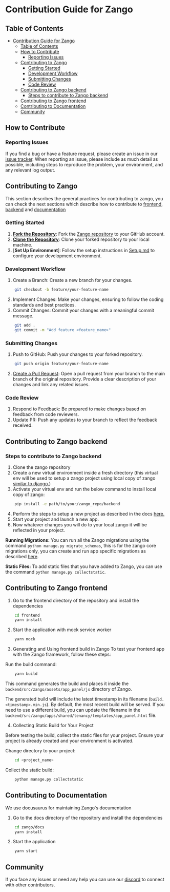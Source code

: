 # Contribution Guide for Zango

## Table of Contents

- [Contribution Guide for Zango](#contribution-guide-for-zango)
  - [Table of Contents](#table-of-contents)
  - [How to Contribute](#how-to-contribute)
    - [Reporting Issues](#reporting-issues)
  - [Contributing to Zango](#contributing-to-zango)
    - [Getting Started](#getting-started)
    - [Development Workflow](#development-workflow)
    - [Submitting Changes](#submitting-changes)
    - [Code Review](#code-review)
  - [Contributing to Zango backend](#contributing-to-zango-backend)
    - [Steps to contribute to Zango backend](#steps-to-contribute-to-zango-backend)
  - [Contributing to Zango frontend](#contributing-to-zango-frontend)
  - [Contributing to Documentation](#contributing-to-documentation)
  - [Community](#community)

## How to Contribute

### Reporting Issues

If you find a bug or have a feature request, please create an issue in our [issue tracker](https://github.com/Healthlane-Technologies/Zango/issues). When reporting an issue, please include as much detail as possible, including steps to reproduce the problem, your environment, and any relevant log output.

## Contributing to Zango

This section describes the general practices for contributing to zango, you can check the next sections which describe how to contribute to [frontend](#contributing-to-zango-frontend), [backend](#contributing-to-zango-backend) and [documentation](#contributing-to-documentation)

### Getting Started

1. [**Fork the Repository**]((https://help.github.com/en/github/getting-started-with-github/fork-a-repo)): Fork the [Zango repository](https://github.com/Healthlane-Technologies/Zango) to your GitHub account.
2. [**Clone the Repository**](https://help.github.com/en/desktop/contributing-to-projects/creating-a-pull-request): Clone your forked repository to your local machine.
3. [**Set Up Environment**]: Follow the setup instructions in [Setup.md](https://github.com/Healthlane-Technologies/Zango/blob/main/Setup.md) to configure your development environment.

### Development Workflow

1. Create a Branch: Create a new branch for your changes.

```bash
    git checkout -b feature/your-feature-name
```

2. Implement Changes: Make your changes, ensuring to follow the coding standards and best practices.
3. Commit Changes: Commit your changes with a meaningful commit message.

```bash
    git add .
    git commit -m "Add feature <feature_name>"
```

### Submitting Changes

1. Push to GitHub: Push your changes to your forked repository.

```bash
    git push origin feature/your-feature-name
```

2. [Create a Pull Request](https://opensource.com/article/19/7/create-pull-request-github): Open a pull request from your branch to the main branch of the original repository. Provide a clear description of your changes and link any related issues.

### Code Review

1. Respond to Feedback: Be prepared to make changes based on feedback from code reviewers.
2. Update PR: Push any updates to your branch to reflect the feedback received.

## Contributing to Zango backend

### Steps to contribute to Zango backend

1. Clone the zango repository
2. Create a new virtual environment inside a fresh directory (this virtual env will be used to setup a zango project using local copy of zango [similar to django.](https://docs.djangoproject.com/en/dev/intro/contributing/#getting-a-copy-of-django-s-development-version))
3. Activate your virtual env and run the below command to install local copy of zango:

```bash
    pip install -e path/to/your/zango_repo/backend
```

4. Perform the steps to setup a new project as described in the docs [here.](https://www.zango.dev/docs/core/getting-started/installing-zelthy/manual#zango-the-zango-cli)
5. Start your project and launch a new app.
6. Now whatever changes you will do to your local zango it will be reflected in your project.

**Running Migrations:** You can run all the Zango migrations using the command `python manage.py migrate_schemas`, this is for the zango
core migrations only, you can create and run app specific migrations as described [here](https://www.zango.dev/docs/core/ddms/migrating-ddms).

**Static Files:** To add static files that you have added to Zango, you can use the command `python manage.py collectstatic`.

## Contributing to Zango frontend

1. Go to the frontend directory of the repository and install the dependencies

```bash
    cd frontend
    yarn install
```

2. Start the application with mock service worker

```bash
    yarn mock
```

3. Generating and Using frontend build in Zango
   To test your frontend app with the Zango framework, follow these steps:

Run the build command:

```bash
    yarn build
```

This command generates the build and places it inside the `backend/src/zango/assets/app_panel/js` directory of Zango.

The generated build will include the latest timestamp in its filename (`build.<timestamp>.min.js`). By default, the most recent build will be served. If you need to use a different build, you can update the filename in the ``backend/src/zango/apps/shared/tenancy/templates/app_panel.html`` file.


4. Collecting Static Build for Your Project

Before testing the build, collect the static files for your project. Ensure your project is already created and your environment is activated.

Change directory to your project:

```bash
    cd <project_name>
```

Collect the static build:

```bash
    python manage.py collectstatic
```

## Contributing to Documentation

We use docusaurus for maintaining Zango's documentation

1. Go to the docs directory of the repository and install the dependencies

```bash
    cd zango/docs
    yarn install
```

2. Start the application

```bash
    yarn start
```

## Community

If you face any issues or need any help you can use our [discord](https://discord.com/invite/WHvVjU23e7) to connect with other contributors.
